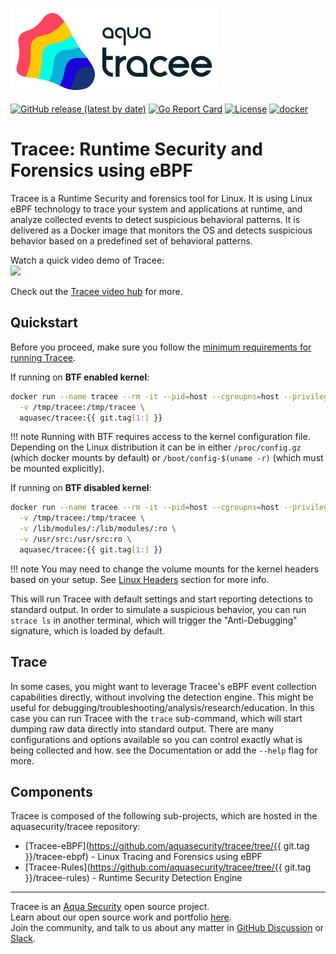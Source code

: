 ![Tracee Logo](images/tracee.png)

[![GitHub release (latest by date)](https://img.shields.io/github/v/release/aquasecurity/tracee)](https://github.com/aquasecurity/tracee/releases)
[![Go Report Card](https://goreportcard.com/badge/github.com/aquasecurity/tracee)](https://goreportcard.com/report/github.com/aquasecurity/tracee)
[![License](https://img.shields.io/github/license/aquasecurity/tracee)](https://github.com/aquasecurity/tracee/blob/main/LICENSE)
[![docker](https://badgen.net/docker/pulls/aquasec/tracee)](https://hub.docker.com/r/aquasec/tracee)

# Tracee: Runtime Security and Forensics using eBPF

Tracee is a Runtime Security and forensics tool for Linux. It is using Linux eBPF technology to trace your system and applications at runtime, and analyze collected events to detect suspicious behavioral patterns. It is delivered as a Docker image that monitors the OS and detects suspicious behavior based on a predefined set of behavioral patterns.

Watch a quick video demo of Tracee: <br>
<a href="https://youtu.be/9qxaOYto_5g"><img src="http://i3.ytimg.com/vi/9qxaOYto_5g/maxresdefault.jpg" width="400"></a>

Check out the [Tracee video hub](https://info.aquasec.com/ebpf-runtime-security) for more.

## Quickstart

Before you proceed, make sure you follow the [minimum requirements for running Tracee](install/prerequisites.md).

If running on __BTF enabled kernel__:

```bash
docker run --name tracee --rm -it --pid=host --cgroupns=host --privileged \
  -v /tmp/tracee:/tmp/tracee \
  aquasec/tracee:{{ git.tag[1:] }}
```

!!! note
    Running with BTF requires access to the kernel configuration file. Depending on the Linux distribution it can be in either `/proc/config.gz` (which docker mounts by default) or `/boot/config-$(uname -r)` (which must be mounted explicitly).

If running on __BTF disabled kernel__:
```bash
docker run --name tracee --rm -it --pid=host --cgroupns=host --privileged \
  -v /tmp/tracee:/tmp/tracee \
  -v /lib/modules/:/lib/modules/:ro \
  -v /usr/src:/usr/src:ro \
  aquasec/tracee:{{ git.tag[1:] }}
```

!!! note
    You may need to change the volume mounts for the kernel headers based on your setup. See [Linux Headers](./building/headers.md) section for more info.

This will run Tracee with default settings and start reporting detections to standard output.
In order to simulate a suspicious behavior, you can run `strace ls` in another terminal, which will trigger the "Anti-Debugging" signature, which is loaded by default.

## Trace

In some cases, you might want to leverage Tracee's eBPF event collection capabilities directly, without involving the detection engine. This might be useful for debugging/troubleshooting/analysis/research/education. In this case you can run Tracee with the `trace` sub-command, which will start dumping raw data directly into standard output. There are many configurations and options available so you can control exactly what is being collected and how. see the Documentation or add the `--help` flag for more.

## Components

Tracee is composed of the following sub-projects, which are hosted in the aquasecurity/tracee repository:

- [Tracee-eBPF](https://github.com/aquasecurity/tracee/tree/{{ git.tag }}/tracee-ebpf) - Linux Tracing and Forensics using eBPF
- [Tracee-Rules](https://github.com/aquasecurity/tracee/tree/{{ git.tag }}/tracee-rules) - Runtime Security Detection Engine

---

Tracee is an [Aqua Security] open source project.  
Learn about our open source work and portfolio [here](https://www.aquasec.com/products/open-source-projects/).  
Join the community, and talk to us about any matter in [GitHub Discussion] or [Slack].

[Aqua Security]: https://aquasec.com
[GitHub Discussion]: https://github.com/aquasecurity/tracee/discussions
[Slack]: https://slack.aquasec.com
